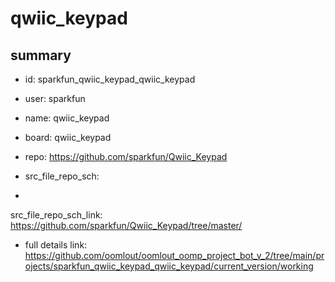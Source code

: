 # qwiic_keypad
 
## summary 
* id: sparkfun_qwiic_keypad_qwiic_keypad
* user: sparkfun
* name: qwiic_keypad
* board: qwiic_keypad
* repo: https://github.com/sparkfun/Qwiic_Keypad



* src_file_repo_sch: 
*
 src_file_repo_sch_link: https://github.com/sparkfun/Qwiic_Keypad/tree/master/
* full details link: https://github.com/oomlout/oomlout_oomp_project_bot_v_2/tree/main/projects/sparkfun_qwiic_keypad_qwiic_keypad/current_version/working  






